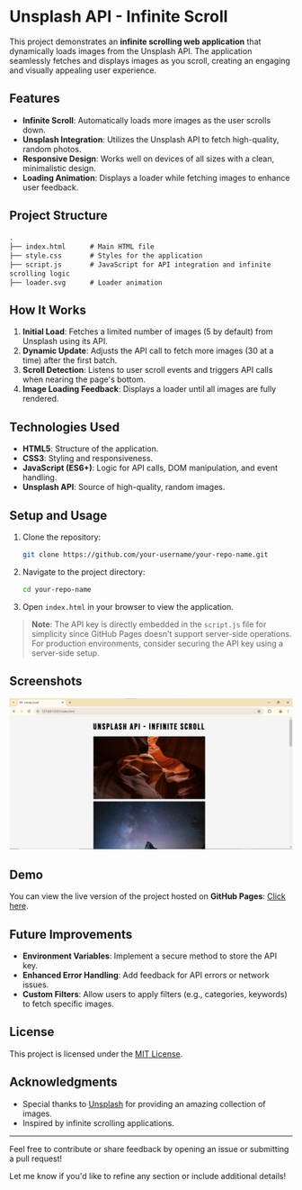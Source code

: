 # Unsplash API - Infinite Scroll

This project demonstrates an **infinite scrolling web application** that dynamically loads images from the Unsplash API. The application seamlessly fetches and displays images as you scroll, creating an engaging and visually appealing user experience.

## Features

- **Infinite Scroll**: Automatically loads more images as the user scrolls down.
- **Unsplash Integration**: Utilizes the Unsplash API to fetch high-quality, random photos.
- **Responsive Design**: Works well on devices of all sizes with a clean, minimalistic design.
- **Loading Animation**: Displays a loader while fetching images to enhance user feedback.

## Project Structure

```plaintext
.
├── index.html      # Main HTML file
├── style.css       # Styles for the application
├── script.js       # JavaScript for API integration and infinite scrolling logic
├── loader.svg      # Loader animation
```

## How It Works

1. **Initial Load**: Fetches a limited number of images (5 by default) from Unsplash using its API.
2. **Dynamic Update**: Adjusts the API call to fetch more images (30 at a time) after the first batch.
3. **Scroll Detection**: Listens to user scroll events and triggers API calls when nearing the page's bottom.
4. **Image Loading Feedback**: Displays a loader until all images are fully rendered.

## Technologies Used

- **HTML5**: Structure of the application.
- **CSS3**: Styling and responsiveness.
- **JavaScript (ES6+)**: Logic for API calls, DOM manipulation, and event handling.
- **Unsplash API**: Source of high-quality, random images.

## Setup and Usage

1. Clone the repository:
   ```bash
   git clone https://github.com/your-username/your-repo-name.git
   ```
2. Navigate to the project directory:
   ```bash
   cd your-repo-name
   ```
3. Open `index.html` in your browser to view the application.

> **Note**: The API key is directly embedded in the `script.js` file for simplicity since GitHub Pages doesn't support server-side operations. For production environments, consider securing the API key using a server-side setup.

## Screenshots

![Application Screenshot](screenshot.png)

## Demo

You can view the live version of the project hosted on **GitHub Pages**: [Click here](https://neendudev.github.io/Infinity-Scroll/).

## Future Improvements

- **Environment Variables**: Implement a secure method to store the API key.
- **Enhanced Error Handling**: Add feedback for API errors or network issues.
- **Custom Filters**: Allow users to apply filters (e.g., categories, keywords) to fetch specific images.

## License

This project is licensed under the [MIT License](LICENSE).

## Acknowledgments

- Special thanks to [Unsplash](https://unsplash.com/) for providing an amazing collection of images.
- Inspired by infinite scrolling applications.

---

Feel free to contribute or share feedback by opening an issue or submitting a pull request!



Let me know if you'd like to refine any section or include additional details!

